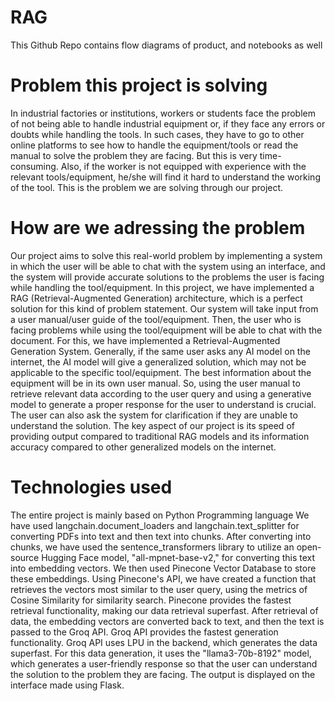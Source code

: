 # RAG
This Github Repo contains flow diagrams of product, and notebooks as well

# Problem this project is solving
In industrial factories or institutions, workers or students face the problem of not being able to handle industrial equipment or, if they face any errors or doubts while handling the tools. In such cases, they have to go to other online platforms to see how to handle the equipment/tools or read the manual to solve the problem they are facing. But this is very time-consuming. Also, if the worker is not equipped with experience with the relevant tools/equipment, he/she will find it hard to understand the working of the tool. This is the problem we are solving through our project.

# How are we adressing the problem
Our project aims to solve this real-world problem by implementing a system in which the user will be able to chat with the system using an interface, and the system will provide accurate solutions to the problems the user is facing while handling the tool/equipment. In this project, we have implemented a RAG (Retrieval-Augmented Generation) architecture, which is a perfect solution for this kind of problem statement. Our system will take input from a user manual/user guide of the tool/equipment. Then, the user who is facing problems while using the tool/equipment will be able to chat with the document. For this, we have implemented a Retrieval-Augmented Generation System. Generally, if the same user asks any AI model on the internet, the AI model will give a generalized solution, which may not be applicable to the specific tool/equipment. The best information about the equipment will be in its own user manual. So, using the user manual to retrieve relevant data according to the user query and using a generative model to generate a proper response for the user to understand is crucial. The user can also ask the system for clarification if they are unable to understand the solution. The key aspect of our project is its speed of providing output compared to traditional RAG models and its information accuracy compared to other generalized models on the internet.

# Technologies used
The entire project is mainly based on Python Programming language
We have used langchain.document_loaders and langchain.text_splitter for converting PDFs into text and then text into chunks. After converting into chunks, we have used the sentence_transformers library to utilize an open-source Hugging Face model, "all-mpnet-base-v2," for converting this text into embedding vectors. We then used Pinecone Vector Database to store these embeddings. Using Pinecone's API, we have created a function that retrieves the vectors most similar to the user query, using the metrics of Cosine Similarity for similarity search. Pinecone provides the fastest retrieval functionality, making our data retrieval superfast. After retrieval of data, the embedding vectors are converted back to text, and then the text is passed to the Groq API. Groq API provides the fastest generation functionality. Groq API uses LPU in the backend, which generates the data superfast. For this data generation, it uses the "llama3-70b-8192" model, which generates a user-friendly response so that the user can understand the solution to the problem they are facing. The output is displayed on the interface made using Flask.
